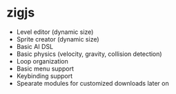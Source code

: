 # zigjs

- Level editor (dynamic size)
- Sprite creator (dynamic size)
- Basic AI DSL
- Basic physics (velocity, gravity, collision detection)
- Loop organization
- Basic menu support
- Keybinding support
- Spearate modules for customized downloads later on
